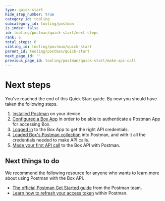 ```yaml
---
type: quick-start
hide_step_number: true
category_id: tooling
subcategory_id: tooling/postman
is_index: false
id: tooling/postman/quick-start/next-steps
rank: 6
total_steps: 6
sibling_id: tooling/postman/quick-start
parent_id: tooling/postman/quick-start
next_page_id: ''
previous_page_id: tooling/postman/quick-start/make-api-call
---
```


<!-- alex disable postman-postwoman -->

# Next steps

You've reached the end of this Quick Start guide. By now you should have taken
the following steps.

1. [Installed Postman](g://tooling/postman/quick-start/install-postman/)
on your device.
2. [Configured a Box App](g://tooling/postman/quick-start/configure-box-app/) in
order to be able to authenticate a Postman App for accessing Box.
3. [Logged in](g://tooling/postman/quick-start/log-in-to-box/) to the Box App to
get the right API credentials.
4. [Loaded Box's Postman
collection](g://tooling/postman/quick-start/load-postman-collection/) into
Postman, and with it all the credentials needed to make API calls.
5. [Made your first API call](g://tooling/postman/quick-start/make-api-call/)
to the Box API with Postman.

## Next things to do

We recommend the following resource for anyone who wants to learn more about
using Postman with the Box API.

* [The official Postman Get Started
guide](https://learning.getpostman.com/getting-started/) from the Postman
team.
* [Learn how to refresh your access token](g://tooling/postman/refresh) within Postman.
